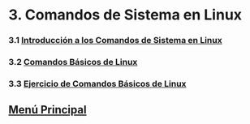 # 3. Comandos de Sistema en Linux

### 3.1 [Introducción a los Comandos de Sistema en Linux](./01_introduccioncomandosistema.md)
### 3.2 [Comandos Básicos de Linux](./02_comandosdesistema.md)
### 3.3 [Ejercicio de Comandos Básicos de Linux](./03_ejerciciosistema.md)

## [Menú Principal](../../index.md)